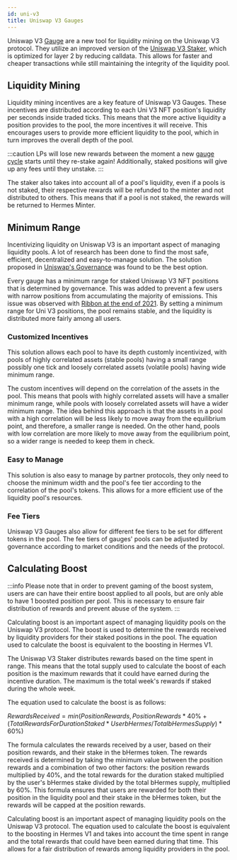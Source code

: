 ```yaml
---
id: uni-v3
title: Uniswap V3 Gauges
---
```


[//]: # (TODO:  Add examples)
[//]: # (TODO:  Link how Talos helps or users can take advantage of it's staked positions)

Uniswap V3 [Gauge](./introduction) are a new tool for liquidity mining on the Uniswap V3 protocol. They utilize an improved version of the [Uniswap V3 Staker](https://docs.uniswap.org/contracts/v3/guides/liquidity-mining/overview), which is optimized for layer 2 by reducing calldata. This allows for faster and cheaper transactions while still maintaining the integrity of the liquidity pool.

## Liquidity Mining

Liquidity mining incentives are a key feature of Uniswap V3 Gauges. These incentives are distributed according to each Uni V3 NFT position's liquidity per seconds inside traded ticks. This means that the more active liquidity a position provides to the pool, the more incentives it will receive. This encourages users to provide more efficient liquidity to the pool, which in turn improves the overall depth of the pool.

:::caution
LPs will lose new rewards between the moment a new [gauge cycle](./introduction/#gauge-cycle) starts until they re-stake again! Additionally, staked positions will give up any fees until they unstake.
:::

The staker also takes into account all of a pool's liquidity, even if a pools is not staked, their respective rewards will be refunded to the minter and not distributed to others. This means that if a pool is not staked, the rewards will be returned to Hermes Minter.

## Minimum Range

Incentivizing liquidity on Uniswap V3 is an important aspect of managing liquidity pools. A lot of research has been done to find the most safe, efficient, decentralized and easy-to-manage solution. The solution proposed in [Uniswap's Governance](https://gov.uniswap.org/t/consensus-check-should-uniswap-incentivize-liquidity-on-optimism-and-arbitrum/15288/13) was found to be the best option.

Every gauge has a minimum range for staked Uniswap V3 NFT positions that is determined by governance. This was added to prevent a few users with narrow positions from accumulating the majority of emissions. This issue was observed with [Ribbon at the end of 2021](https://medium.com/@revert_finance/onetickdao-eth-and-the-narrow-rangers-f9a376f7f0c9). By setting a minimum range for Uni V3 positions, the pool remains stable, and the liquidity is distributed more fairly among all users.

### Customized Incentives

This solution allows each pool to have its depth customly incentivized, with pools of highly correlated assets (stable pools) having a small range possibly one tick and loosely correlated assets (volatile pools) having wide minimum range.

The custom incentives will depend on the correlation of the assets in the pool. This means that pools with highly correlated assets will have a smaller minimum range, while pools with loosely correlated assets will have a wider minimum range. The idea behind this approach is that the assets in a pool with a high correlation will be less likely to move away from the equilibrium point, and therefore, a smaller range is needed. On the other hand, pools with low correlation are more likely to move away from the equilibrium point, so a wider range is needed to keep them in check.

### Easy to Manage

This solution is also easy to manage by partner protocols, they only need to choose the minimum width and the pool's fee tier according to the correlation of the pool's tokens. This allows for a more efficient use of the liquidity pool's resources.

### Fee Tiers

Uniswap V3 Gauges also allow for different fee tiers to be set for different tokens in the pool. The fee tiers of gauges' pools can be adjusted by governance according to market conditions and the needs of the protocol.

## Calculating Boost

:::info
Please note that in order to prevent gaming of the boost system, users are can have their entire boost applied to all pools, but are only able to have 1 boosted position per pool. This is necessary to ensure fair distribution of rewards and prevent abuse of the system.
:::

Calculating boost is an important aspect of managing liquidity pools on the Uniswap V3 protocol. The boost is used to determine the rewards received by liquidity providers for their staked positions in the pool. The equation used to calculate the boost is equivalent to the boosting in Hermes V1.

The Uniswap V3 Staker distributes rewards based on the time spent in range. This means that the total supply used to calculate the boost of each position is the maximum rewards that it could have earned during the incentive duration. The maximum is the total week's rewards if staked during the whole week.

The equation used to calculate the boost is as follows:

$Rewards Received = min(Position Rewards, Position Rewards * 40\% + (Total Rewards For Duration Staked * User bHermes / Total bHermes Supply) * 60\%)$

The formula calculates the rewards received by a user, based on their position rewards, and their stake in the bHermes token. The rewards received is determined by taking the minimum value between the position rewards and a combination of two other factors: the position rewards multiplied by 40%, and the total rewards for the duration staked multiplied by the user's bHermes stake divided by the total bHermes supply, multiplied by 60%. This formula ensures that users are rewarded for both their position in the liquidity pool and their stake in the bHermes token, but the rewards will be capped at the position rewards.

Calculating boost is an important aspect of managing liquidity pools on the Uniswap V3 protocol. The equation used to calculate the boost is equivalent to the boosting in Hermes V1 and takes into account the time spent in range and the total rewards that could have been earned during that time. This allows for a fair distribution of rewards among liquidity providers in the pool.
